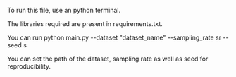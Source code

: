 To run this file, use an python terminal.

The libraries required are present in requirements.txt. 

You can run python main.py --dataset "dataset_name" --sampling_rate sr --seed s

You can set the path of the dataset, sampling rate as well as seed for reproducibility.
